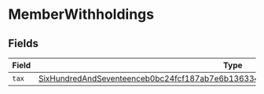 # MemberWithholdings


## Fields

| Field                                                                                                                                                                                             | Type                                                                                                                                                                                              | Required                                                                                                                                                                                          | Description                                                                                                                                                                                       |
| ------------------------------------------------------------------------------------------------------------------------------------------------------------------------------------------------- | ------------------------------------------------------------------------------------------------------------------------------------------------------------------------------------------------- | ------------------------------------------------------------------------------------------------------------------------------------------------------------------------------------------------- | ------------------------------------------------------------------------------------------------------------------------------------------------------------------------------------------------- |
| `tax`                                                                                                                                                                                             | [SixHundredAndSeventeenceb0bc24fcf187ab7e6b13633442b8671de98ff04917ce2c41034e5482b5f](../../models/shared/sixhundredandseventeenceb0bc24fcf187ab7e6b13633442b8671de98ff04917ce2c41034e5482b5f.md) | :heavy_minus_sign:                                                                                                                                                                                | N/A                                                                                                                                                                                               |
